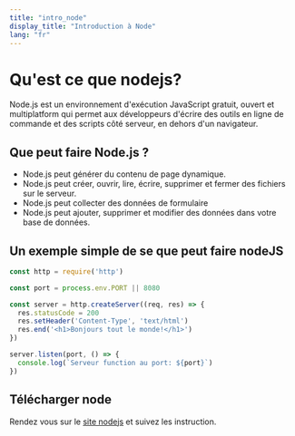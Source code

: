 ```yaml
---
title: "intro_node"
display_title: "Introduction à Node"
lang: "fr"
---
```


# Qu'est ce que nodejs?

Node.js est un environnement d'exécution JavaScript gratuit, ouvert et multiplatform qui permet aux développeurs d'écrire des outils en ligne de commande et des scripts côté serveur, en dehors d'un navigateur.

## Que peut faire Node.js ?

- Node.js peut générer du contenu de page dynamique.
- Node.js peut créer, ouvrir, lire, écrire, supprimer et fermer des fichiers sur le serveur.
- Node.js peut collecter des données de formulaire
- Node.js peut ajouter, supprimer et modifier des données dans votre base de données.

## Un exemple simple de se que peut faire nodeJS

```javascript
const http = require('http')

const port = process.env.PORT || 8080

const server = http.createServer((req, res) => {
  res.statusCode = 200
  res.setHeader('Content-Type', 'text/html')
  res.end('<h1>Bonjours tout le monde!</h1>')
})

server.listen(port, () => {
  console.log(`Serveur function au port: ${port}`)
})
```

## Télécharger node

Rendez vous sur le [site nodejs](https://nodejs.dev/fr/) et suivez les instruction.
